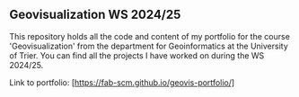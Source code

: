 ## Geovisualization WS 2024/25
This repository holds all the code and content of my portfolio for the course 'Geovisualization' from the department for Geoinformatics at the University of Trier. You can find all the projects I have worked on during the WS 2024/25.

Link to portfolio: [https://fab-scm.github.io/geovis-portfolio/]
